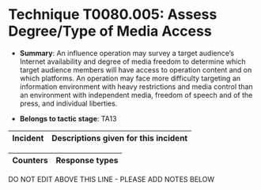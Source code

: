 # Technique T0080.005: Assess Degree/Type of Media Access

* **Summary**: An influence operation may survey a target audience’s Internet availability and degree of media  freedom to determine which target audience members will have access to operation content and  on which platforms. An operation may face more difficulty targeting an information  environment with heavy restrictions and media control than an environment with independent  media, freedom of speech and of the press, and individual liberties. 

* **Belongs to tactic stage**: TA13


| Incident | Descriptions given for this incident |
| -------- | -------------------- |



| Counters | Response types |
| -------- | -------------- |


DO NOT EDIT ABOVE THIS LINE - PLEASE ADD NOTES BELOW